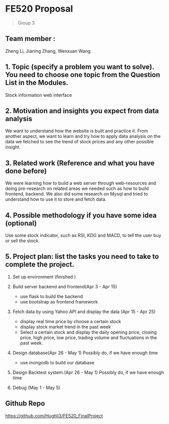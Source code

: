 # FE520 Proposal
> Group 3

## Team member :
Zheng Li, Jianing Zhang, Wenxuan Wang

## 1. Topic (specify a problem you want to solve). You need to choose one topic from the Question List in the Modules.
Stock information web interface

## 2. Motivation and insights you expect from data analysis
We want to understand how the website is built and practice it. 
From another aspect, we want to learn and try how to apply data analysis on the data we fetched to see the trend of stock prices and any other possible insight.
## 3. Related work (Reference and what you have done before)
We were learning how to build a web server through web-resources and doing pre-research on related areas we needed such as how to build frontend, backend. We also did some research on Mysql and tried to understand how to use it to store and fetch data.
## 4. Possible methodology if you have some idea (optional)
Use some stock indicator, such as RSI, KDG and MACD, to tell the user buy or sell the stock.
## 5. Project plan: list the tasks you need to take to complete the project.
1. Set up environment (finished )
2.  Build server backend and frontend(Apr 3 - Apr 15) 
    - use flask to build the backend 
    - use bootstrap as frontend framework
3. Fetch data by using Yahoo API and display the data (Apr 15 - Apr 25)
   - display real time price by choose a certain stock
   - display stock market trend in the past week
   - Select a certain stock and display the daily opening price, closing price, high price, low price, trading volume and fluctuations in the past week.

4.  Design database(Apr 26 - May 1) Possibly do, if we have enough time
    - use mongodb to build our database
5. Design Backtest system.(Apr 26 - May 1) Possibly do, if we have enough time
6. Debug (May 1 - May 5)
## Github Repo

https://github.com/Hughli3/FE520_FinalProject
